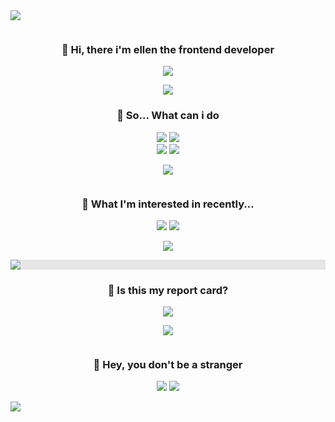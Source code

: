 <img src="https://capsule-render.vercel.app/api?type=wave&color=EAC7C7&height=200&section=header&text=E%20L%20L%20E%20N&fontSize=90&fontColor=181823&animation=twinkling" />

<!--  -->
<p align="center">
  <img src="https://i.giphy.com/media/8WJw9kAG3wonu/giphy.webp" onerror="this.onerror=null;this.src='https://i.giphy.com/8WJw9kAG3wonu.gif';" alt="">
</p>

<h3 align="center">👋 Hi, there i'm ellen the frontend developer </h3>

<!--  -->
<p align="center">
  <img src="https://user-images.githubusercontent.com/54742523/220513654-797098a2-d11a-4ea1-b27d-e49ccbfa5632.png" />
</p>

<p align="center">
  <img src="https://i.giphy.com/media/l1AsRItQQJJJqshR6/giphy.webp" />
</p>

<h3 align="center">🤔 So... What can i do</h3>

<p align="center">
  <a href="https://reactjs.org" target="_blank"><img src="https://img.shields.io/badge/R e a c t-EAC7C7?style=for-the-badge&logo=React&logoColor=FFF"/></a>
  <a href="https://nextjs.org" target="_blank"><img src="https://img.shields.io/badge/N e x t . j s-A0C3D2?style=for-the-badge&logo=Next.js&logoColor=FFF"/></a>
    <br/>
  <a href="https://developer.mozilla.org/ko/docs/Web/JavaScript" target="_blank"><img src="https://img.shields.io/badge/J a v a s c r i p t-EAC7C7?style=for-the-badge&logo=JavaScript&logoColor=FFF"/></a>
  <a href="https://www.typescriptlang.org/" target="_blank"><img src="https://img.shields.io/badge/T y p e s c r i p t-A0C3D2?style=for-the-badge&logo=TypeScript&logoColor=FFF"/></a>
</p>

<!--  -->
<p align="center">
  <img src="https://user-images.githubusercontent.com/54742523/220513654-797098a2-d11a-4ea1-b27d-e49ccbfa5632.png" />
</p>

<p align="center">
<img src="https://i.giphy.com/media/12uXi1GXBibALC/giphy.webp" onerror="this.onerror=null;this.src='https://i.giphy.com/12uXi1GXBibALC.gif';" alt="">
</p>

<h3 align="center">🤤 What I'm interested in recently...</h3>
<p align="center">
  <a href="https://www.babylonjs.com" target="_blank"><img src="https://img.shields.io/badge/B a b y l o n . j s-EAC7C7?style=for-the-badge&logo=Bookalope&logoColor=FFF"/></a>
  <a href="https://threejs.org" target="_blank"><img src="https://img.shields.io/badge/T h r e e . j s-A0C3D2?style=for-the-badge&logo=Three.js&logoColor=FFF"/></a>
</p>

<!--  -->
<p align="center">
<img src="https://user-images.githubusercontent.com/54742523/220513654-797098a2-d11a-4ea1-b27d-e49ccbfa5632.png" />
</p>

<p align="center">
<img style="display: block;-webkit-user-select: none;margin: auto;background-color: hsl(0, 0%, 90%);" src="https://media1.giphy.com/media/lKXEBR8m1jWso/giphy.gif?cid=ecf05e47qdeqopvq3nymyg27ica4ftd3v4itjud1hpf6tuyb&amp;rid=giphy.gif&amp;ct=g">
</p>

<h3 align="center">🫣 Is this my report card?</h3>
<p align="center">
  <picture>
    <source 
      srcset="https://github-readme-stats.vercel.app/api?username=leeellen&show_icons=true&theme=transparent&bg_color=181823&border_color=EAC7C7&title_color=EAC7C7&icon_color=EAC7C7&text_color=A0C3D2"
      media="(prefers-color-scheme: dark)"
    />
    <source
      srcset="https://github-readme-stats.vercel.app/api?username=leeellen&show_icons=true&theme=transparent&bg_color=181823&border_color=EAC7C7&title_color=EAC7C7&icon_color=EAC7C7&text_color=A0C3D2"
      media="(prefers-color-scheme: light), (prefers-color-scheme: no-preference)"
    />
    <img src="https://github-readme-stats.vercel.app/api?username=anuraghazra&show_icons=true" />
  </picture>
</p>

<!--  -->
<p align="center">
<img src="https://user-images.githubusercontent.com/54742523/220513654-797098a2-d11a-4ea1-b27d-e49ccbfa5632.png" />
</p>

<p align="center">
<img src="https://i.giphy.com/media/ZOln4JxCoZay4/giphy.webp" onerror="this.onerror=null;this.src='https://i.giphy.com/ZOln4JxCoZay4.gif';" alt="">
</p>

<h3 align="center">🫵 Hey, you don't be a stranger</h3>
<p align="center">
  <a href="https://rick-ford.tistory.com" target="_blank"><img src="https://img.shields.io/badge/B l o g-EAC7C7?style=for-the-badge&logo=BookStack&logoColor=FFF"/></a> 
  <a href="mailto:lee.ellen0814@gmail.com" target="_blank"><img src="https://img.shields.io/badge/C o n t a c t-A0C3D2?style=for-the-badge&logo=Minutemailer&logoColor=FFF"/></a>
</p>

<!--  -->
<img src="https://capsule-render.vercel.app/api?type=wave&color=EAC7C7&height=200&section=footer" />
